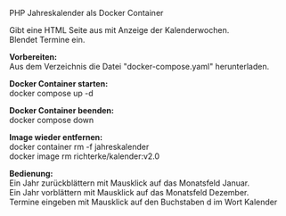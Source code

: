 PHP Jahreskalender als Docker Container

Gibt eine HTML Seite aus mit Anzeige der Kalenderwochen.  
Blendet Termine ein.

<b>Vorbereiten:</b>    
Aus dem Verzeichnis die Datei "docker-compose.yaml" herunterladen.  

<b>Docker Container starten:</b>  
docker compose up -d  

<b>Docker Container beenden:</b>  
docker compose down
  
<b>Image wieder entfernen:</b>  
docker container rm -f jahreskalender  
docker image rm richterke/kalender:v2.0  
  
<b>Bedienung:</b>  
Ein Jahr zurückblättern mit Mausklick auf das Monatsfeld Januar.  
Ein Jahr vorblättern mit Mausklick auf das Monatsfeld Dezember.  
Termine eingeben mit Mausklick auf den Buchstaben d im Wort Kalender  
